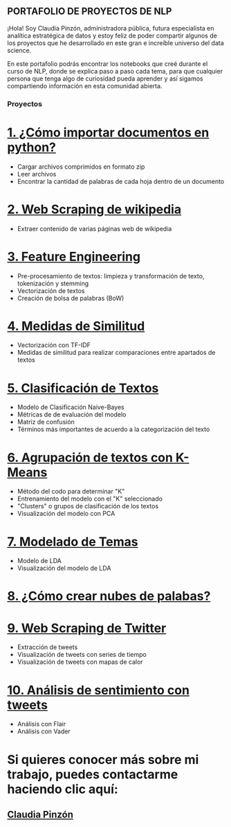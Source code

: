 ## PORTAFOLIO DE PROYECTOS DE NLP

¡Hola! Soy Claudia Pinzón, administradora pública, futura especialista en analítica estratégica de datos y estoy feliz de poder compartir algunos de los proyectos que he desarrollado en este gran e increíble universo del data science.

En este portafolio podrás encontrar los notebooks que creé durante el curso de NLP, donde se explica paso a paso cada tema, para que cualquier persona que tenga algo de curiosidad pueda aprender y así sigamos compartiendo información en esta comunidad abierta.

### Proyectos

# [1. ¿Cómo importar documentos en python?](https://github.com/ClaudiaMarcelaPinzon/Portafolio-NLP/blob/main/1.%20Importar%20archivos%20en%20formato%20zip.ipynb)
- Cargar archivos comprimidos en formato zip
- Leer archivos
- Encontrar la cantidad de palabras de cada hoja dentro de un documento

# [2. Web Scraping de wikipedia](https://github.com/ClaudiaMarcelaPinzon/Portafolio-NLP/blob/main/2.%20Web%20Scraping%20de%20Wikipedia.ipynb)
- Extraer contenido de varias páginas web de wikipedia

# [3. Feature Engineering](https://github.com/ClaudiaMarcelaPinzon/Portafolio-NLP/blob/main/3.%20Pre-Procesamiento%20de%20texto%20y%20Featuring%20Engineering.ipynb)
- Pre-procesamiento de textos: limpieza y transformación de texto, tokenización y stemming
- Vectorización de textos
- Creación de bolsa de palabras (BoW)

# [4. Medidas de Similitud](https://github.com/ClaudiaMarcelaPinzon/Portafolio-NLP/blob/main/4.%20Vectorizaci%C3%B3n%20y%20Medidas%20de%20Similitud.ipynb)
- Vectorización con TF-IDF
- Medidas de similitud para realizar comparaciones entre apartados de textos

# [5. Clasificación de Textos](https://github.com/ClaudiaMarcelaPinzon/Portafolio-NLP/blob/main/5.%20Clasificaci%C3%B3n%20de%20Textos.%20Modelos%20de%20clasificaci%C3%B3n%20para%20NLP.ipynb)
- Modelo de Clasificación Naive-Bayes
- Métricas de de evaluación del modelo
- Matriz de confusión
- Términos más importantes de acuerdo a la categorización del texto

# [6. Agrupación de textos con K-Means](https://github.com/ClaudiaMarcelaPinzon/Portafolio-NLP/blob/main/6.%20Agrupaci%C3%B3n%20de%20textos%20con%20K-Means.ipynb)
- Método del codo para determinar "K"
- Entrenamiento del modelo con el "K" seleccionado
- "Clusters" o grupos de clasificación de los textos
- Visualización del modelo con PCA

# [7. Modelado de Temas](https://github.com/ClaudiaMarcelaPinzon/Portafolio-NLP/blob/main/7.%20Modelado%20de%20temas.ipynb)
- Modelo de LDA
- Visualización del modelo de LDA

# [8. ¿Cómo crear nubes de palabas?](https://github.com/ClaudiaMarcelaPinzon/Portafolio-NLP/blob/main/8.%20Nubes%20de%20Palabras.ipynb)

# [9. Web Scraping de Twitter](https://github.com/ClaudiaMarcelaPinzon/Portafolio-NLP/blob/main/9.%20Web%20Scraping%20de%20Twitter.ipynb)
- Extracción de tweets
- Visualización de tweets con series de tiempo
- Visualización de tweets con mapas de calor

# [10. Análisis de sentimiento con tweets](https://github.com/ClaudiaMarcelaPinzon/Portafolio-NLP/blob/main/10.%20An%C3%A1lisis%20de%20sentimiento%20sobre%20tweets.ipynb)
- Análisis con Flair
- Análisis con Vader

# Si quieres conocer más sobre mi trabajo, puedes contactarme haciendo clic aquí:
## [Claudia Pinzón](https://www.linkedin.com/in/claudia-marcela-pinzon-rojas/)
